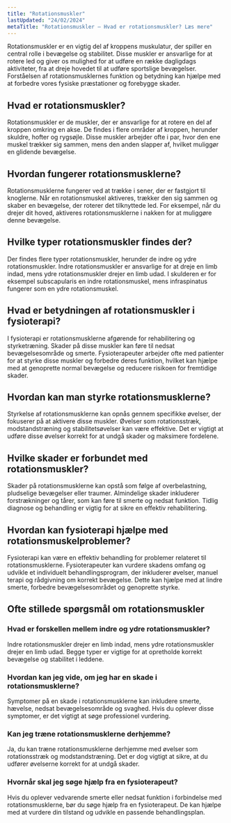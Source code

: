 ```yaml
---
title: "Rotationsmuskler"
lastUpdated: "24/02/2024"
metaTitle: "Rotationsmuskler – Hvad er rotationsmuskler? Læs mere"
---
```


Rotationsmuskler er en vigtig del af kroppens muskulatur, der spiller en central rolle i bevægelse og stabilitet. Disse muskler er ansvarlige for at rotere led og giver os mulighed for at udføre en række dagligdags aktiviteter, fra at dreje hovedet til at udføre sportslige bevægelser. Forståelsen af rotationsmusklernes funktion og betydning kan hjælpe med at forbedre vores fysiske præstationer og forebygge skader.

## Hvad er rotationsmuskler?

Rotationsmuskler er de muskler, der er ansvarlige for at rotere en del af kroppen omkring en akse. De findes i flere områder af kroppen, herunder skuldre, hofter og rygsøjle. Disse muskler arbejder ofte i par, hvor den ene muskel trækker sig sammen, mens den anden slapper af, hvilket muliggør en glidende bevægelse.

## Hvordan fungerer rotationsmusklerne?

Rotationsmusklerne fungerer ved at trække i sener, der er fastgjort til knoglerne. Når en rotationsmuskel aktiveres, trækker den sig sammen og skaber en bevægelse, der roterer det tilknyttede led. For eksempel, når du drejer dit hoved, aktiveres rotationsmusklerne i nakken for at muliggøre denne bevægelse.

## Hvilke typer rotationsmuskler findes der?

Der findes flere typer rotationsmuskler, herunder de indre og ydre rotationsmuskler. Indre rotationsmuskler er ansvarlige for at dreje en limb indad, mens ydre rotationsmuskler drejer en limb udad. I skulderen er for eksempel subscapularis en indre rotationsmuskel, mens infraspinatus fungerer som en ydre rotationsmuskel.

## Hvad er betydningen af rotationsmuskler i fysioterapi?

I fysioterapi er rotationsmusklerne afgørende for rehabilitering og styrketræning. Skader på disse muskler kan føre til nedsat bevægelsesområde og smerte. Fysioterapeuter arbejder ofte med patienter for at styrke disse muskler og forbedre deres funktion, hvilket kan hjælpe med at genoprette normal bevægelse og reducere risikoen for fremtidige skader.

## Hvordan kan man styrke rotationsmusklerne?

Styrkelse af rotationsmusklerne kan opnås gennem specifikke øvelser, der fokuserer på at aktivere disse muskler. Øvelser som rotationsstræk, modstandstræning og stabilitetsøvelser kan være effektive. Det er vigtigt at udføre disse øvelser korrekt for at undgå skader og maksimere fordelene.

## Hvilke skader er forbundet med rotationsmuskler?

Skader på rotationsmusklerne kan opstå som følge af overbelastning, pludselige bevægelser eller traumer. Almindelige skader inkluderer forstrækninger og tårer, som kan føre til smerte og nedsat funktion. Tidlig diagnose og behandling er vigtig for at sikre en effektiv rehabilitering.

## Hvordan kan fysioterapi hjælpe med rotationsmuskelproblemer?

Fysioterapi kan være en effektiv behandling for problemer relateret til rotationsmusklerne. Fysioterapeuter kan vurdere skadens omfang og udvikle et individuelt behandlingsprogram, der inkluderer øvelser, manuel terapi og rådgivning om korrekt bevægelse. Dette kan hjælpe med at lindre smerte, forbedre bevægelsesområdet og genoprette styrke.

## Ofte stillede spørgsmål om rotationsmuskler

### Hvad er forskellen mellem indre og ydre rotationsmuskler?

Indre rotationsmuskler drejer en limb indad, mens ydre rotationsmuskler drejer en limb udad. Begge typer er vigtige for at opretholde korrekt bevægelse og stabilitet i leddene.

### Hvordan kan jeg vide, om jeg har en skade i rotationsmusklerne?

Symptomer på en skade i rotationsmusklerne kan inkludere smerte, hævelse, nedsat bevægelsesområde og svaghed. Hvis du oplever disse symptomer, er det vigtigt at søge professionel vurdering.

### Kan jeg træne rotationsmusklerne derhjemme?

Ja, du kan træne rotationsmusklerne derhjemme med øvelser som rotationsstræk og modstandstræning. Det er dog vigtigt at sikre, at du udfører øvelserne korrekt for at undgå skader.

### Hvornår skal jeg søge hjælp fra en fysioterapeut?

Hvis du oplever vedvarende smerte eller nedsat funktion i forbindelse med rotationsmusklerne, bør du søge hjælp fra en fysioterapeut. De kan hjælpe med at vurdere din tilstand og udvikle en passende behandlingsplan.